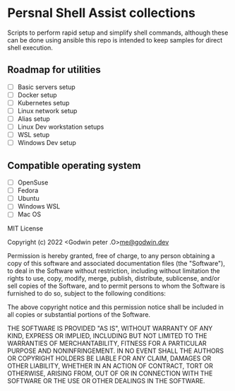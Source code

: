 # Persnal Shell Assist collections

Scripts to perform rapid setup and simplify shell commands, although these can be done using ansible this repo is intended to keep samples for direct shell execution.

## Roadmap for utilities
- [ ] Basic servers setup
- [ ] Docker setup
- [ ] Kubernetes setup
- [ ] Linux network setup
- [ ] Alias setup
- [ ] Linux Dev workstation setups
- [ ] WSL setup
- [ ] Windows Dev setup

## Compatible operating system
- [ ] OpenSuse
- [ ] Fedora
- [ ] Ubuntu
- [ ] Windows WSL
- [ ] Mac OS

MIT License

Copyright (c) 2022 <Godwin peter .O>me@godwin.dev

Permission is hereby granted, free of charge, to any person obtaining a copy
of this software and associated documentation files (the "Software"), to deal
in the Software without restriction, including without limitation the rights
to use, copy, modify, merge, publish, distribute, sublicense, and/or sell
copies of the Software, and to permit persons to whom the Software is
furnished to do so, subject to the following conditions:

The above copyright notice and this permission notice shall be included in all
copies or substantial portions of the Software.

THE SOFTWARE IS PROVIDED "AS IS", WITHOUT WARRANTY OF ANY KIND, EXPRESS OR
IMPLIED, INCLUDING BUT NOT LIMITED TO THE WARRANTIES OF MERCHANTABILITY,
FITNESS FOR A PARTICULAR PURPOSE AND NONINFRINGEMENT. IN NO EVENT SHALL THE
AUTHORS OR COPYRIGHT HOLDERS BE LIABLE FOR ANY CLAIM, DAMAGES OR OTHER
LIABILITY, WHETHER IN AN ACTION OF CONTRACT, TORT OR OTHERWISE, ARISING FROM,
OUT OF OR IN CONNECTION WITH THE SOFTWARE OR THE USE OR OTHER DEALINGS IN THE
SOFTWARE.
